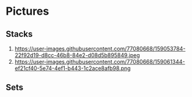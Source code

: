 # Pictures
## Stacks
1. https://user-images.githubusercontent.com/77080668/159053784-22f92d19-d8cc-46b8-84e2-d08d5b895849.jpeg
2. https://user-images.githubusercontent.com/77080668/159061344-ef21cf40-5e74-4ef1-b443-1c2ace8afb98.png
## Sets

